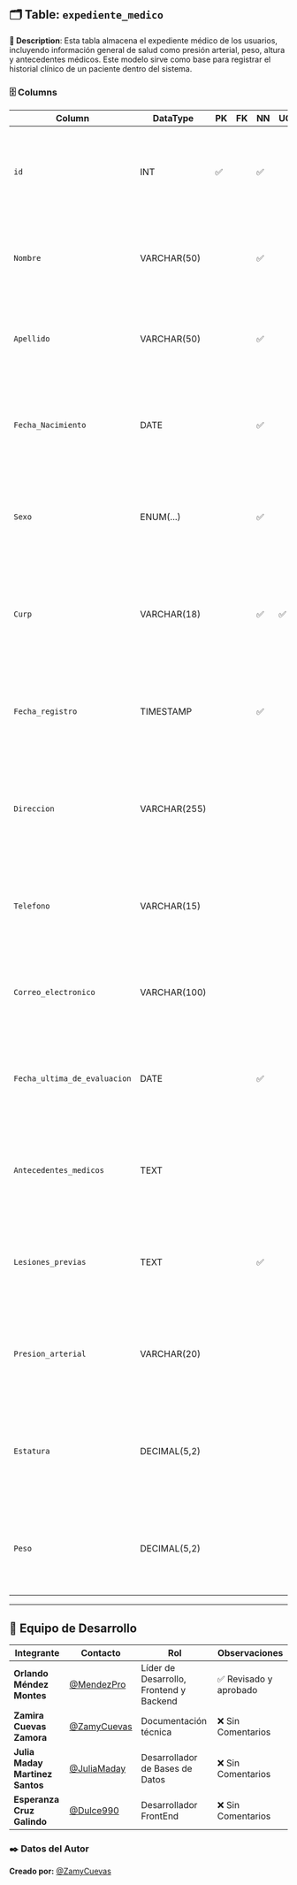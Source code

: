 
## 🗂️ Table: `expediente_medico`

**📝 Description**: Esta tabla almacena el expediente médico de los usuarios, incluyendo información general de salud como presión arterial, peso, altura y antecedentes médicos. Este modelo sirve como base para registrar el historial clínico de un paciente dentro del sistema.

### 🗄️ Columns

| Column                        | DataType      | PK  | FK  | NN  | UQ  | BIN | UN  | ZF  | AI  | Default            | Comment |
|------------------------------|---------------|-----|-----|-----|-----|-----|-----|-----|-----|---------------------|---------|
| `id`                         | INT           | ✅  |     | ✅  |     |     | ✅  |     | ✅  |                     | **Descripción:** Identificador único del expediente médico. <br>**Naturaleza:** Cuantitativa <br>**Dominio:** Enteros positivos <br>**Composición:** 1{0-9} |
| `Nombre`                     | VARCHAR(50)   |     |     | ✅  |     |     |     |     |     |                     | **Descripción:** Nombre legal de la persona. <br>**Naturaleza:** Cualitativa <br>**Dominio:** Caracteres alfabéticos y espacios <br>**Composición:** 0{A-Z|a-z| |}80 |
| `Apellido`                   | VARCHAR(50)   |     |     | ✅  |     |     |     |     |     |                     | **Descripción:** Apellido legal de la persona. <br>**Naturaleza:** Cualitativa <br>**Dominio:** Caracteres alfabéticos y espacios <br>**Composición:** 0{A-Z|a-z| |}80 |
| `Fecha_Nacimiento`          | DATE          |     |     | ✅  |     |     |     |     |     |                     | **Descripción:** Fecha de nacimiento. <br>**Naturaleza:** Cuantitativa <br>**Dominio:** Fechas válidas <br>**Composición:** YYYY-MM-DD |
| `Sexo`                       | ENUM(...)     |     |     | ✅  |     |     |     |     |     |                     | **Descripción:** Género biológico. <br>**Naturaleza:** Cualitativa <br>**Dominio:** ['Masculino', 'Femenino', 'Otro'] <br>**Composición:** Valor de la lista |
| `Curp`                       | VARCHAR(18)   |     |     | ✅  | ✅  |     |     |     |     |                     | **Descripción:** Clave Única de Registro de Población. <br>**Naturaleza:** Cualitativa <br>**Dominio:** CURP oficial <br>**Composición:** ^[A-Z]{4}\\d{6}[HM][A-Z]{5}[A-Z0-9]{2}$ |
| `Fecha_registro`            | TIMESTAMP     |     |     | ✅  |     |     |     |     |     | CURRENT_TIMESTAMP  | **Descripción:** Fecha de creación del registro. <br>**Naturaleza:** Cuantitativa <br>**Dominio:** Fecha y hora <br>**Composición:** YYYY-MM-DD HH:MM:SS |
| `Direccion`                  | VARCHAR(255)  |     |     |     |     |     |     |     |     |                     | **Descripción:** Lugar de residencia. <br>**Naturaleza:** Cualitativa <br>**Dominio:** Texto <br>**Composición:** [Calle, Número, Colonia, Ciudad, Estado, CP, País] |
| `Telefono`                   | VARCHAR(15)   |     |     |     |     |     |     |     |     |                     | **Descripción:** Número telefónico. <br>**Naturaleza:** Cualitativa <br>**Dominio:** Texto <br>**Composición:** [País, Área, Número, Extensión] |
| `Correo_electronico`        | VARCHAR(100)  |     |     |     |     |     |     |     |     |                     | **Descripción:** Correo electrónico personal. <br>**Naturaleza:** Cualitativa <br>**Dominio:** Texto <br>**Composición:** [usuario@dominio.ext] |
| `Fecha_ultima_de_evaluacion`| DATE          |     |     | ✅  |     |     |     |     |     |                     | **Descripción:** Última fecha de evaluación médica. <br>**Naturaleza:** Cuantitativa <br>**Dominio:** Fecha válida <br>**Composición:** YYYY-MM-DD |
| `Antecedentes_medicos`      | TEXT          |     |     |     |     |     |     |     |     |                     | **Descripción:** Historial médico previo. <br>**Naturaleza:** Cualitativa <br>**Dominio:** Texto libre <br>**Composición:** Enfermedades, alergias, etc. |
| `Lesiones_previas`          | TEXT          |     |     | ✅  |     |     |     |     |     |                     | **Descripción:** Registro de lesiones anteriores. <br>**Naturaleza:** Cualitativa <br>**Dominio:** Texto libre <br>**Composición:** Tipo, Fecha, Tratamiento, Estado |
| `Presion_arterial`          | VARCHAR(20)   |     |     |     |     |     |     |     |     |                     | **Descripción:** Medición de presión arterial. <br>**Naturaleza:** Cualitativa <br>**Dominio:** Texto <br>**Composición:** [Sistólica/Diastólica] |
| `Estatura`                  | DECIMAL(5,2)  |     |     |     |     |     | ✅  |     |     |                     | **Descripción:** Altura en metros. <br>**Naturaleza:** Cuantitativa <br>**Dominio:** Números decimales positivos <br>**Composición:** Estatura = Valor + Unidad (cm) |
| `Peso`                      | DECIMAL(5,2)  |     |     |     |     |     | ✅  |     |     |                     | **Descripción:** Peso en kilogramos. <br>**Naturaleza:** Cuantitativa <br>**Dominio:** Números decimales positivos <br>**Composición:** Peso = Valor + Unidad (kg) |
---

## 👥 Equipo de Desarrollo  

| Integrante | Contacto | Rol | Observaciones |
|------------|----------|----------------------------|------------------|
| **Orlando Méndez Montes** | [@MendezPro](https://github.com/MendezPro) | Líder de Desarrollo, Frontend y Backend | ✅ Revisado y aprobado |
| **Zamira Cuevas Zamora** | [@ZamyCuevas](https://github.com/ZamyCuevas) | Documentación técnica | ❌ Sin Comentarios |
| **Julia Maday Martinez Santos** | [@JuliaMaday](https://github.com/JuliaMaday) | Desarrollador de Bases de Datos | ❌ Sin Comentarios |
| **Esperanza Cruz Galindo** | [@Dulce990](https://github.com/Dulce990) | Desarrollador FrontEnd | ❌ Sin Comentarios |

### ✒️ **Datos del Autor** 

**Creado por:** [@ZamyCuevas](https://github.com/ZamyCuevas)  